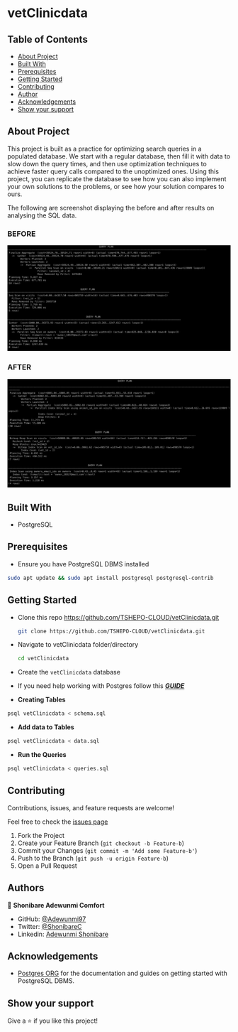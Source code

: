 # vetClinicdata

## Table of Contents

- [About Project](#about-project)
- [Built With](#built-with)
- [Prerequisites](#prerequisites)
- [Getting Started](#getting-started)
- [Contributing](#contributing)
- [Author](#author)
- [Acknowledgements](#acknowledgements)
- [Show your support](#show-your-support)

## About Project

This project is built as a practice for optimizing search queries in a populated database. We start with a regular database, then fill it with data to slow down the query times, and then use optimization techniques to achieve faster query calls compared to the unoptimized ones. Using this project, you can replicate the database to see how you can also implement your own solutions to the problems, or see how your solution compares to ours.

The following are screenshot displaying the before and after results on analysing the SQL data.
### BEFORE

![query_one_before](./assets/QueryBefore.png)

### AFTER

![query_one_after](./assets/QueryAfter.png)

## Built With

- PostgreSQL

## Prerequisites

- Ensure you have PostgreSQL DBMS installed

```bash
sudo apt update && sudo apt install postgresql postgresql-contrib
```

## Getting Started

- Clone this repo <https://github.com/TSHEPO-CLOUD/vetClinicdata.git>

  ```bash
  git clone https://github.com/TSHEPO-CLOUD/vetClinicdata.git
  ```

- Navigate to vetClinicdata folder/directory

  ```bash
  cd vetClinicdata
  ```

- Create the `vetClinicdata` database

- If you need help working with Postgres follow this **_[GUIDE](https://www.digitalocean.com/community/tutorials/how-to-install-postgresql-on-ubuntu-20-04-quickstart)_**

- **Creating Tables**

```bash
psql vetClinicdata < schema.sql
```

- **Add data to Tables**

```bash
psql vetClinicdata < data.sql
```

- **Run the Queries**

```bash
psql vetClinicdata < queries.sql
```

## Contributing

Contributions, issues, and feature requests are welcome!

Feel free to check the [issues page](https://github.com/TSHEPO-CLOUD/vetClinicdata/issues)

1. Fork the Project
2. Create your Feature Branch (`git checkout -b Feature-b`)
3. Commit your Changes (`git commit -m 'Add some Feature-b'`)
4. Push to the Branch (`git push -u origin Feature-b`)
5. Open a Pull Request

## Authors



👤 **Shonibare Adewunmi Comfort**
- GitHub: [@Adewunmi97](https://github.com/Adewunmi97)
- Twitter: [@ShonibareC](https://twitter.com/ShonibareC)
- Linkedin: [Adewunmi Shonibare](https://www.linkedin.com/in/adewunmi97)


## Acknowledgements

- [Postgres ORG](https://www.postgresql.org/) for the documentation and guides on getting started with PostgreSQL DBMS.

## Show your support

Give a ⭐️ if you like this project!